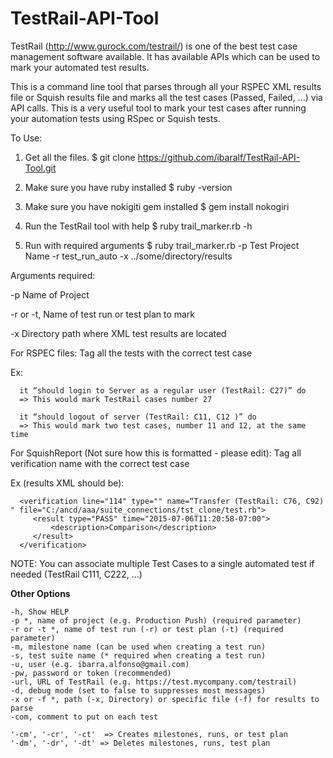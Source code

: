 # TestRail-API-Tool

TestRail (http://www.gurock.com/testrail/) is one of the best test case management software available. It has available APIs which can be used to mark your automated test results.

This is a command line tool that parses through all your RSPEC XML results file or Squish results file and marks all the test cases (Passed, Failed, ...) via API calls. This is a very useful tool to mark your test cases after running your automation tests using RSpec or Squish tests. 

To Use:

1) Get all the files. 
   $ git clone https://github.com/ibaralf/TestRail-API-Tool.git

2) Make sure you have ruby installed
   $ ruby -version

3) Make sure you have nokigiti gem installed
  $ gem install nokogiri

4) Run the TestRail tool with help 
  $ ruby trail_marker.rb -h

5) Run with required arguments
  $ ruby trail_marker.rb -p Test Project Name -r test_run_auto -x ../some/directory/results


Arguments required:

-p Name of Project

-r or -t, Name of test run or test plan to mark

-x Directory path where XML test results are located


For RSPEC files: 
   Tag all the tests with the correct test case
   
   Ex:
   
      it “should login to Server as a regular user (TestRail: C27)” do
      => This would mark TestRail cases number 27
      
      it “should logout of server (TestRail: C11, C12 )” do
      => This would mark two test cases, number 11 and 12, at the same time

For SquishReport (Not sure how this is formatted - please edit):
   Tag all verification name with the correct test case
   
   Ex (results XML should be):
   
      <verification line="114" type="" name=“Transfer (TestRail: C76, C92) " file="C:/ancd/aaa/suite_connections/tst_clone/test.rb">
         <result type="PASS" time="2015-07-06T11:20:58-07:00">
             <description>Comparison</description>
         </result>
      </verification>

NOTE: You can associate multiple Test Cases to a single automated test if needed (TestRail C111, C222, …)

<b>Other Options</b>

    -h, Show HELP
    -p *, name of project (e.g. Production Push) (required parameter) 
    -r or -t *, name of test run (-r) or test plan (-t) (required parameter) 
    -m, milestone name (can be used when creating a test run)
    -s, test suite name (* required when creating a test run)
    -u, user (e.g. ibarra.alfonso@gmail.com)
    -pw, password or token (recommended)
    -url, URL of TestRail (e.g. https://test.mycompany.com/testrail)
    -d, debug mode (set to false to suppresses most messages)
    -x or -f *, path (-x, Directory) or specific file (-f) for results to parse 
    -com, comment to put on each test
    
    '-cm', '-cr', '-ct'  => Creates milestones, runs, or test plan
    '-dm', '-dr', '-dt' => Deletes milestones, runs, test plan
    

